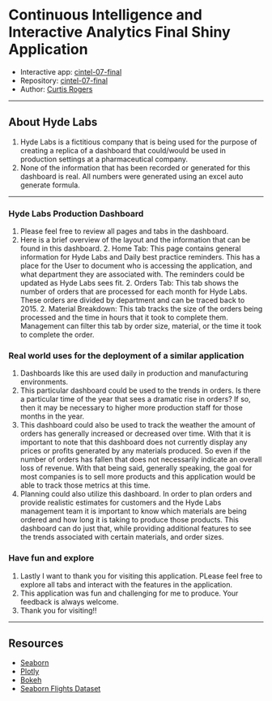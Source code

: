 # Continuous Intelligence and Interactive Analytics Final Shiny Application

- Interactive app: [cintel-07-final](https://curt2023.shinyapps.io/cintel-07-final/)
- Repository: [cintel-07-final](https://github.com/curt2023/cintel-07-final)
- Author: [Curtis Rogers](https://github.com/curt2023)

-----

## About Hyde Labs

1. Hyde Labs is a fictitious company that is being used for the purpose of creating a replica of a dashboard that could/would be used in production settings at a pharmaceutical company.
1. None of the information that has been recorded or generated for this dashboard is real. All numbers were generated using an excel auto generate formula.

-----


### Hyde Labs Production Dashboard
    
1. Please feel free to review all pages and tabs in the dashboard.
1.  Here is a brief overview of the layout and the information that can be found in this dashboard.
     2. Home Tab: This page contains general information for Hyde Labs and Daily best practice reminders. This has a place for the User to document who is accessing the application, and what department they are associated with. The reminders could be updated as Hyde Labs sees fit.
     2. Orders Tab: This tab shows the number of orders that are processed for each month for Hyde Labs. These orders are divided by department and can be traced back to 2015.
     2. Material Breakdown: This tab tracks the size of the orders being processed and the time in hours that it took to complete them. Management can filter this tab by order size, material, or the time it took to complete the order.

### Real world uses for the deployment of a similar application

1. Dashboards like this are used daily in production and manufacturing environments.
1. This particular dashboard could be used to the trends in orders. Is there a particular time of the year that sees a dramatic rise in orders? If so, then it may be necessary to higher more production staff for those months in the year.
1. This dashboard could also be used to track the weather the amount of orders has generally increased or decreased over time. With that it is important to note that this dashboard does not currently display any prices or profits generated by any materials produced. So even if the number of orders has fallen that does not necessarily indicate an overall loss of revenue. With that being said, generally speaking, the goal for most companies is to sell more products and this application would be able to track those metrics at this time.
1. Planning could also utilize this dashboard. In order to plan orders and provide realistic estimates for customers and the Hyde Labs management team it is important to know which materials are being ordered and how long it is taking to produce those products. This dashboard can do just that, while providing additional features to see the trends associated with certain materials, and order sizes.

### Have fun and explore

1. Lastly I want to thank you for visiting this application. PLease feel free to explore all tabs and interact with the features in the application.
1. This application was fun and challenging for me to produce. Your feedback is always welcome. 
1. Thank you for visiting!!

-----


## Resources

- [Seaborn](https://seaborn.pydata.org/)
- [Plotly](https://plotly.com/python/)
- [Bokeh](https://docs.bokeh.org/en/latest/index.html)
- [Seaborn Flights Dataset](https://seaborn.pydata.org/tutorial/data_structure.html)

